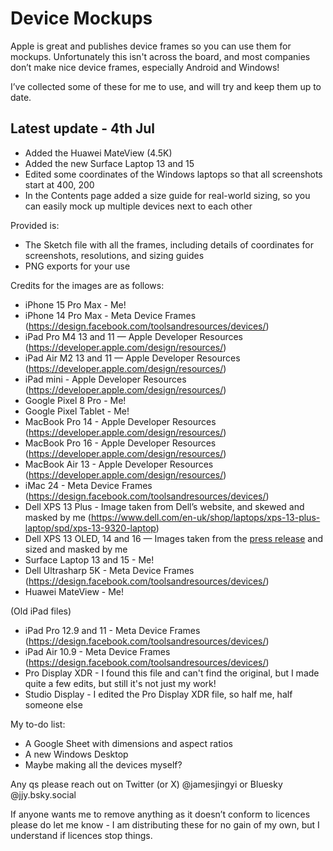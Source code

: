 # Device Mockups

Apple is great and publishes device frames so you can use them for mockups. Unfortunately this isn't across the board, and most companies don’t make nice device frames, especially Android and Windows!

I’ve collected some of these for me to use, and will try and keep them up to date.

## Latest update - 4th Jul
- Added the Huawei MateView (4.5K)
- Added the new Surface Laptop 13 and 15
- Edited some coordinates of the Windows laptops so that all screenshots start at 400, 200
- In the Contents page added a size guide for real-world sizing, so you can easily mock up multiple devices next to each other

Provided is:

* The Sketch file with all the frames, including details of coordinates for screenshots, resolutions, and sizing guides
* PNG exports for your use

Credits for the images are as follows:
* iPhone 15 Pro Max - Me!
* iPhone 14 Pro Max - Meta Device Frames (https://design.facebook.com/toolsandresources/devices/)
* iPad Pro M4 13 and 11 — Apple Developer Resources (https://developer.apple.com/design/resources/)
* iPad Air M2 13 and 11 — Apple Developer Resources (https://developer.apple.com/design/resources/)
* iPad mini - Apple Developer Resources (https://developer.apple.com/design/resources/)
* Google Pixel 8 Pro - Me!
* Google Pixel Tablet - Me!
* MacBook Pro 14 - Apple Developer Resources (https://developer.apple.com/design/resources/)
* MacBook Pro 16 - Apple Developer Resources (https://developer.apple.com/design/resources/)
* MacBook Air 13 - Apple Developer Resources (https://developer.apple.com/design/resources/)
* iMac 24 - Meta Device Frames (https://design.facebook.com/toolsandresources/devices/)
* Dell XPS 13 Plus - Image taken from Dell’s website, and skewed and masked by me (https://www.dell.com/en-uk/shop/laptops/xps-13-plus-laptop/spd/xps-13-9320-laptop)
* Dell XPS 13 OLED, 14 and 16 — Images taken from the [press release](https://www.dell.com/en-us/blog/dells-new-xps-lineup-futuristic-design-with-built-in-ai/) and sized and masked by me
* Surface Laptop 13 and 15 - Me!
* Dell Ultrasharp 5K - Meta Device Frames (https://design.facebook.com/toolsandresources/devices/)
* Huawei MateView - Me!

(Old iPad files)
* iPad Pro 12.9 and 11 - Meta Device Frames (https://design.facebook.com/toolsandresources/devices/)
* iPad Air 10.9 - Meta Device Frames (https://design.facebook.com/toolsandresources/devices/)
* Pro Display XDR - I found this file and can't find the original, but I made quite a few edits, but still it's not just my work!
* Studio Display - I edited the Pro Display XDR file, so half me, half someone else

My to-do list:
* A Google Sheet with dimensions and aspect ratios
* A new Windows Desktop
* Maybe making all the devices myself?

Any qs please reach out on Twitter (or X) @jamesjingyi or Bluesky @jjy.bsky.social 

If anyone wants me to remove anything as it doesn’t conform to licences please do let me know - I am distributing these for no gain of my own, but I understand if licences stop things.

